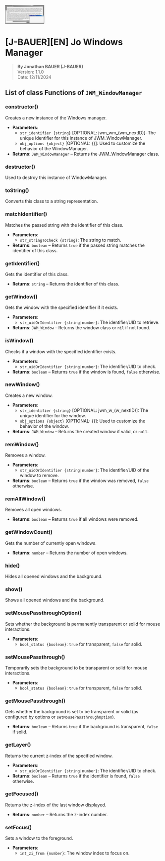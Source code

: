 <img src="assets/logo_long.png" alt="Logo du script 'JWM'" width="25%"/>

# [J-BAUER][EN] Jo Windows Manager

> **By Jonathan BAUER (J-BAUER)**</br>
> Version: 1.1.0</br>
> Date: 12/11/2024


## List of class Functions of `JWM_WindowManager`

### constructor()
Creates a new instance of the Windows manager.

- **Parameters**:
  - `str_identifier {string}` [OPTIONAL: jwm_wm_(wm_nextID)]: The unique identifier for this instance of JWM_WindowManager.
  - `obj_options {object}` [OPTIONAL: {}]: Used to customize the behavior of the WindowManager.
- **Returns**: `JWM_WindowManager` – Returns the JWM_WindowManager class.

### destructor()
Used to destroy this instance of WindowManager.

### toString()
Converts this class to a string representation.

### matchIdentifier()
Matches the passed string with the identifier of this class.

- **Parameters**:
  - `str_stringToCheck {string}`: The string to match.
- **Returns**: `boolean` – Returns `true` if the passed string matches the identifier of this class.

### getIdentifier()
Gets the identifier of this class.

- **Returns**: `string` – Returns the identifier of this class.

### getWindow()
Gets the window with the specified identifier if it exists.

- **Parameters**:
  - `str_uidOrIdentifier {string|number}`: The identifier/UID to retrieve.
- **Returns**: `JWM_Window` – Returns the window class or `nil` if not found.

### isWindow()
Checks if a window with the specified identifier exists.

- **Parameters**:
  - `str_uidOrIdentifier {string|number}`: The identifier/UID to check.
- **Returns**: `boolean` – Returns `true` if the window is found, `false` otherwise.

### newWindow()
Creates a new window.

- **Parameters**:
  - `str_identifier {string}` [OPTIONAL: jwm_w_(w_nextID)]: The unique identifier for the window.
  - `obj_options {object}` [OPTIONAL: {}]: Used to customize the behavior of the window.
- **Returns**: `JWM_Window` – Returns the created window if valid, or `null`.

### remWindow()
Removes a window.

- **Parameters**:
  - `str_uidOrIdentifier {string|number}`: The identifier/UID of the window to remove.
- **Returns**: `boolean` – Returns `true` if the window was removed, `false` otherwise.

### remAllWindow()
Removes all open windows.

- **Returns**: `boolean` – Returns `true` if all windows were removed.

### getWindowCount()
Gets the number of currently open windows.

- **Returns**: `number` – Returns the number of open windows.

### hide()
Hides all opened windows and the background.

### show()
Shows all opened windows and the background.

### setMousePassthroughOption()
Sets whether the background is permanently transparent or solid for mouse interactions.

- **Parameters**:
  - `bool_status {boolean}`: `true` for transparent, `false` for solid.

### setMousePassthrough()
Temporarily sets the background to be transparent or solid for mouse interactions.

- **Parameters**:
  - `bool_status {boolean}`: `true` for transparent, `false` for solid.

### getMousePassthrough()
Gets whether the background is set to be transparent or solid (as configured by options or `setMousePassthroughOption`).

- **Returns**: `boolean` – Returns `true` if the background is transparent, `false` if solid.

### getLayer()
Returns the current z-index of the specified window.

- **Parameters**:
  - `str_uidOrIdentifier {string|number}`: The identifier/UID to check.
- **Returns**: `boolean` – Returns `true` if the identifier is found, `false` otherwise.

### getFocused()
Returns the z-index of the last window displayed.

- **Returns**: `number` – Returns the z-index number.

### setFocus()
Sets a window to the foreground.

- **Parameters**:
  - `int_zi_from {number}`: The window index to focus on.
